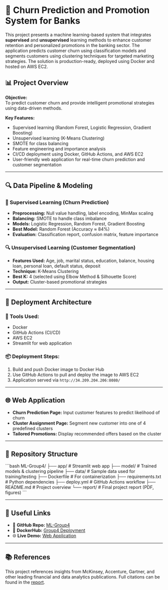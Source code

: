 
# 🏦 Churn Prediction and Promotion System for Banks

This project presents a machine learning-based system that integrates **supervised** and **unsupervised** learning methods to enhance customer retention and personalized promotions in the banking sector. The application predicts customer churn using classification models and segments customers using clustering techniques for targeted marketing strategies. The solution is production-ready, deployed using Docker and hosted on AWS EC2.

## 📊 Project Overview

**Objective:**  
To predict customer churn and provide intelligent promotional strategies using data-driven methods.

**Key Features:**
- Supervised learning (Random Forest, Logistic Regression, Gradient Boosting)
- Unsupervised learning (K-Means Clustering)
- SMOTE for class balancing
- Feature engineering and importance analysis
- CI/CD deployment using Docker, GitHub Actions, and AWS EC2
- User-friendly web application for real-time churn prediction and customer segmentation

---

## 🔍 Data Pipeline & Modeling

### 🔧 Supervised Learning (Churn Prediction)
- **Preprocessing:** Null value handling, label encoding, MinMax scaling
- **Balancing:** SMOTE to handle class imbalance
- **Models:** Logistic Regression, Random Forest, Gradient Boosting
- **Best Model:** Random Forest (Accuracy ≈ 84%)
- **Evaluation:** Classification report, confusion matrix, feature importance

### 🔍 Unsupervised Learning (Customer Segmentation)
- **Features Used:** Age, job, marital status, education, balance, housing loan, personal loan, default status, deposit
- **Technique:** K-Means Clustering
- **Best K:** 4 (selected using Elbow Method & Silhouette Score)
- **Output:** Cluster-based promotional strategies

---

## 🚀 Deployment Architecture

### 🔧 Tools Used:
- Docker
- GitHub Actions (CI/CD)
- AWS EC2
- Streamlit for web application

### 📦 Deployment Steps:
1. Build and push Docker image to Docker Hub
2. Use GitHub Actions to pull and deploy the image to AWS EC2
3. Application served via `http://34.209.204.206:8080/`

---

## 🌐 Web Application

- **Churn Prediction Page:** Input customer features to predict likelihood of churn
- **Cluster Assignment Page:** Segment new customer into one of 4 predefined clusters
- **Tailored Promotions:** Display recommended offers based on the cluster

---

## 📁 Repository Structure

\`\`\`bash
ML-Group4/
├── app/                  # Streamlit web app
├── model/                # Trained models & clustering pipeline
├── data/                 # Sample data used for training/testing
├── Dockerfile            # For containerization
├── requirements.txt      # Python dependencies
├── deploy.yml            # GitHub Actions workflow
├── README.md             # Project overview
└── report/               # Final project report (PDF, figures)
\`\`\`

---

## 🔗 Useful Links

- 🧠 **GitHub Repo:** [ML-Group4](https://github.com/Sgkamnuanchai/ML-Group4)
- 🐳 **DockerHub:** [Group4 Deployment](https://hub.docker.com/repository/docker/sonakul/group4-deployment/)
- 🌐 **Live Demo:** [Web Application](http://34.209.204.206:8080/)

---

## 📚 References

This project references insights from McKinsey, Accenture, Gartner, and other leading financial and data analytics publications. Full citations can be found in the [report](./report/Group4%20Final%20report.pdf).
